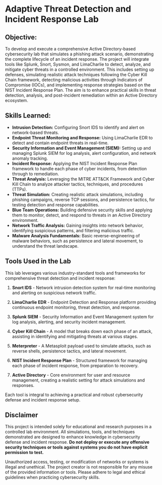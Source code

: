 # Adaptive Threat Detection and Incident Response Lab

## Objective:

To develop and execute a comprehensive Active Directory-based cybersecurity lab that simulates a phishing attack scenario, demonstrating the complete lifecycle of an incident response. The project will integrate tools like Splunk, Snort, Sysmon, and LimaCharlie to detect, analyze, and mitigate cyber threats in a controlled environment. This includes setting up defenses, simulating realistic attack techniques following the Cyber Kill Chain framework, detecting malicious activities through Indicators of Compromise (IOCs), and implementing response strategies based on the NIST Incident Response Plan. The aim is to enhance practical skills in threat detection, analysis, and post-incident remediation within an Active Directory ecosystem.

## Skills Learned:

- **Intrusion Detection:** Configuring Snort IDS to identify and alert on network-based threats.
- **Endpoint Threat Monitoring and Response:** Using LimaCharlie EDR to detect and contain endpoint threats in real-time.
- **Security Information and Event Management (SIEM):** Setting up and managing Splunk SIEM for log analysis, alert configuration, and network anomaly tracking.
- **Incident Response:** Applying the NIST Incident Response Plan framework to handle each phase of cyber incidents, from detection through to remediation.
- **Threat Analysis:** Leveraging the MITRE ATT&CK Framework and Cyber Kill Chain to analyze attacker tactics, techniques, and procedures (TTPs).
- **Threat Simulation:** Creating realistic attack simulations, including phishing campaigns, reverse TCP sessions, and persistence tactics, for testing detection and response capabilities.
- **Blue Team Operations:** Building defensive security skills and applying them to monitor, detect, and respond to threats in an Active Directory environment.
- **Network Traffic Analysis:** Gaining insights into network behavior, identifying suspicious patterns, and filtering malicious traffic.
- **Malware Analysis Fundamentals:** Basic reverse-engineering of malware behaviors, such as persistence and lateral movement, to understand the threat landscape.

## Tools Used in the Lab

This lab leverages various industry-standard tools and frameworks for comprehensive threat detection and incident response:

1. **Snort IDS** - Network intrusion detection system for real-time monitoring and alerting on suspicious network traffic.

2. **LimaCharlie EDR** - Endpoint Detection and Response platform providing continuous endpoint monitoring, threat detection, and response.

3. **Splunk SIEM** - Security Information and Event Management system for log analysis, alerting, and security incident management.

4. **Cyber Kill Chain** - A model that breaks down each phase of an attack, assisting in identifying and mitigating threats at various stages.

5. **Meterpreter** - A Metasploit payload used to simulate attacks, such as reverse shells, persistence tactics, and lateral movement.

6. **NIST Incident Response Plan** - Structured framework for managing each phase of incident response, from preparation to recovery.

7. **Active Directory** - Core environment for user and resource management, creating a realistic setting for attack simulations and responses.

Each tool is integral to achieving a practical and robust cybersecurity defense and incident response setup.

## Disclaimer

This project is intended solely for educational and research purposes in a controlled lab environment. All simulations, tools, and techniques demonstrated are designed to enhance knowledge in cybersecurity defense and incident response. **Do not deploy or execute any offensive security techniques or tools against systems you do not have explicit permission to test.**

Unauthorized access, testing, or modification of networks or systems is illegal and unethical. The project creator is not responsible for any misuse of the provided information or tools. Please adhere to legal and ethical guidelines when practicing cybersecurity skills.


